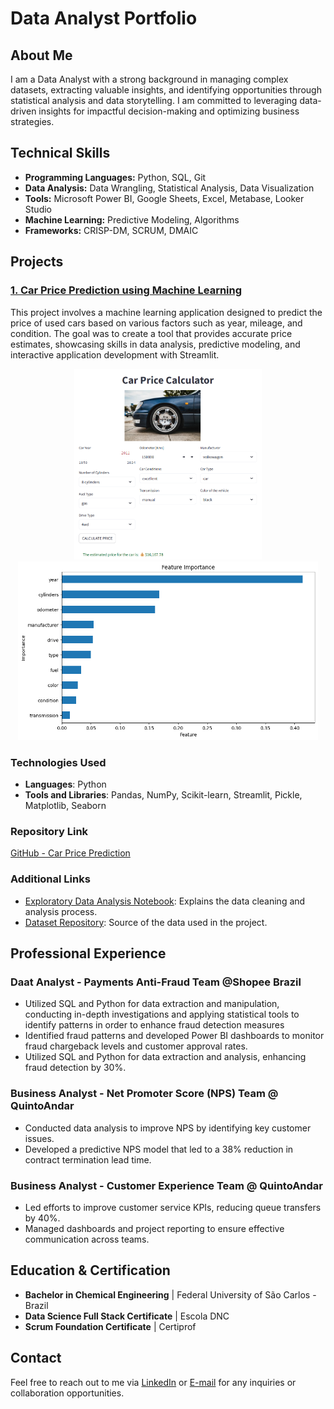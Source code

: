 # Data Analyst Portfolio

## About Me

I am a Data Analyst with a strong background in managing complex datasets, extracting valuable insights, and identifying opportunities through statistical analysis and data storytelling. I am committed to leveraging data-driven insights for impactful decision-making and optimizing business strategies.

## Technical Skills

- **Programming Languages:** Python, SQL, Git
- **Data Analysis:** Data Wrangling, Statistical Analysis, Data Visualization
- **Tools:** Microsoft Power BI, Google Sheets, Excel, Metabase, Looker Studio
- **Machine Learning:** Predictive Modeling, Algorithms
- **Frameworks:** CRISP-DM, SCRUM, DMAIC

## Projects

### [1. Car Price Prediction using Machine Learning](https://github.com/martinmedice/Car-Price-Prediction-ML-Regression)
This project involves a machine learning application designed to predict the price of used cars based on various factors such as year, mileage, and condition. The goal was to create a tool that provides accurate price estimates, showcasing skills in data analysis, predictive modeling, and interactive application development with Streamlit.

<p align="center">
  <img src="assets/images/P1image1.png" alt="Car Price Prediction" width="300"/>
  <img src="assets/images/P1image2.png" alt="Features Importance" width="480"/>
</p>


### Technologies Used
- **Languages**: Python
- **Tools and Libraries**: Pandas, NumPy, Scikit-learn, Streamlit, Pickle, Matplotlib, Seaborn

### Repository Link
[GitHub - Car Price Prediction](https://github.com/martinmedice/Car-Price-Prediction-ML-Regression)

### Additional Links
- [Exploratory Data Analysis Notebook](https://github.com/martinmedice/Car-Price-Prediction-ML-Regression/blob/main/notebooks/data_cleaning.ipynb): Explains the data cleaning and analysis process.
- [Dataset Repository](https://www.kaggle.com/datasets/austinreese/craigslist-carstrucks-data): Source of the data used in the project.

## Professional Experience

### Daat Analyst - Payments Anti-Fraud Team @Shopee Brazil 
- Utilized SQL and Python for data extraction and manipulation, conducting in-depth investigations and applying statistical tools to identify patterns in order to enhance fraud detection measures
- Identified fraud patterns and developed Power BI dashboards to monitor fraud chargeback levels and customer approval rates.
- Utilized SQL and Python for data extraction and analysis, enhancing fraud detection by 30%.

### Business Analyst - Net Promoter Score (NPS) Team @ QuintoAndar 
- Conducted data analysis to improve NPS by identifying key customer issues.
- Developed a predictive NPS model that led to a 38% reduction in contract termination lead time.

### Business Analyst - Customer Experience Team @ QuintoAndar 
- Led efforts to improve customer service KPIs, reducing queue transfers by 40%.
- Managed dashboards and project reporting to ensure effective communication across teams.

## Education & Certification

- **Bachelor in Chemical Engineering** | Federal University of São Carlos - Brazil 
- **Data Science Full Stack Certificate** | Escola DNC 
- **Scrum Foundation Certificate** | Certiprof 

## Contact

Feel free to reach out to me via [LinkedIn](https://www.linkedin.com/in/martinmedice) or [E-mail](mailto:martinmmarchelle@gmail.com) for any inquiries or collaboration opportunities.
